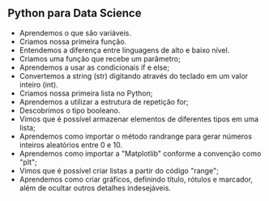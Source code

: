 ## Python para Data Science

- Aprendemos o que são variáveis.
- Criamos nossa primeira função.
- Entendemos a diferença entre linguagens de alto e baixo nível.
- Criamos uma função que recebe um parâmetro;
- Aprendemos a usar as condicionais if e else;
- Convertemos a string (str) digitando através do teclado em um valor inteiro (int).
- Criamos nossa primeira lista no Python;
- Aprendemos a utilizar a estrutura de repetição for;
- Descobrimos o tipo booleano.
- Vimos que é possível armazenar elementos de diferentes tipos em uma lista;
- Aprendemos como importar o método randrange para gerar números inteiros aleatórios entre 0 e 10.
- Aprendemos como importar a "Matplotlib" conforme a convenção como "plt";
- Vimos que é possível criar listas a partir do código "range";
- Aprendemos como criar gráficos, definindo título, rótulos e marcador, além de ocultar outros detalhes indesejáveis.


